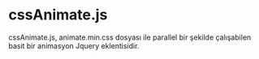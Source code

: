 # cssAnimate.js
cssAnimate.js, animate.min.css dosyası ile parallel bir şekilde çalışabilen basit bir animasyon Jquery eklentisidir.
